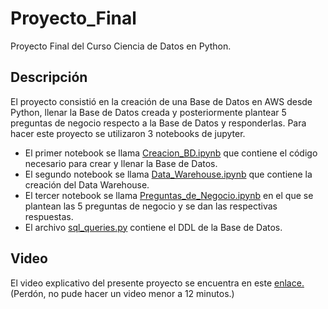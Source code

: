 # Proyecto_Final

Proyecto Final del Curso Ciencia de Datos en Python.

## Descripción

El proyecto consistió en la creación de una Base de Datos en AWS desde Python, llenar la Base de Datos creada y posteriormente plantear 5 preguntas de negocio respecto a la Base de Datos y responderlas. Para hacer este proyecto se utilizaron 3 notebooks de jupyter.

- El primer notebook se llama [Creacion_BD.ipynb](https://github.com/luistunag/Proyecto_Final/blob/main/Creacion_DB.ipynb) que contiene el código necesario para crear y llenar la Base de Datos.
- El segundo notebook se llama [Data_Warehouse.ipynb](https://github.com/luistunag/Proyecto_Final/blob/main/Data_Warehouse.ipynb) que contiene la creación del Data Warehouse.
- El tercer notebook se llama [Preguntas_de_Negocio.ipynb](https://github.com/luistunag/Proyecto_Final/blob/main/Preguntas_de_Negocio.ipynb) en el que se plantean las 5 preguntas de negocio y se dan las respectivas respuestas.
- El archivo [sql_queries.py](https://github.com/luistunag/Proyecto_Final/blob/main/sql_queries.py) contiene el DDL de la Base de Datos.


## Video

El video explicativo del presente proyecto se encuentra en este [enlace.](https://youtu.be/hrtkrOHaBCo) (Perdón, no pude hacer un video menor a 12 minutos.)
